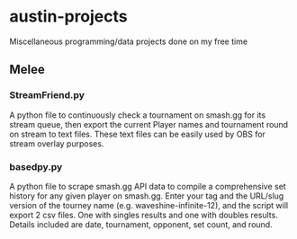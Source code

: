 # austin-projects

Miscellaneous programming/data projects done on my free time

## Melee

### StreamFriend.py

A python file to continuously check a tournament on smash.gg for its stream queue, then export the current Player names and tournament round on stream to text files. These text files can be easily used by OBS for stream overlay purposes.

### basedpy.py

A python file to scrape smash.gg API data to compile a comprehensive set history for any given player on smash.gg. Enter your tag and the URL/slug version of the tourney name (e.g. waveshine-infinite-12), and the script will export 2 csv files. One with singles results and one with doubles results. Details included are date, tournament, opponent, set count, and round.
